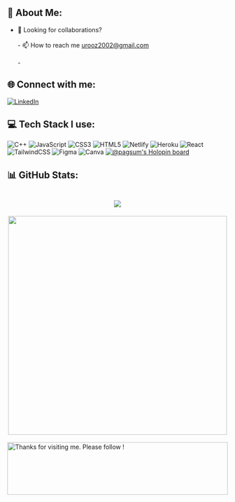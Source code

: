 ## 💫 About Me:
 - 💬 Looking for collaborations?<br><br>- 📫 How to reach me urooz2002@gmail.com<br><br>-


## 🌐 Connect with me:
[![LinkedIn](https://img.shields.io/badge/LinkedIn-%230077B5.svg?logo=linkedin&logoColor=white)](https://linkedin.com/in/urooj-ahmad-73260422a) 

## 💻 Tech Stack I use:
![C++](https://img.shields.io/badge/c++-%2300599C.svg?style=flat&logo=c%2B%2B&logoColor=white) ![JavaScript](https://img.shields.io/badge/javascript-%23323330.svg?style=flat&logo=javascript&logoColor=%23F7DF1E) ![CSS3](https://img.shields.io/badge/css3-%231572B6.svg?style=flat&logo=css3&logoColor=white) ![HTML5](https://img.shields.io/badge/html5-%23E34F26.svg?style=flat&logo=html5&logoColor=white) ![Netlify](https://img.shields.io/badge/netlify-%23000000.svg?style=flat&logo=netlify&logoColor=#00C7B7) ![Heroku](https://img.shields.io/badge/heroku-%23430098.svg?style=flat&logo=heroku&logoColor=white) ![React](https://img.shields.io/badge/react-%2320232a.svg?style=flat&logo=react&logoColor=%2361DAFB) ![TailwindCSS](https://img.shields.io/badge/tailwindcss-%2338B2AC.svg?style=flat&logo=tailwind-css&logoColor=white) 	![Figma](https://img.shields.io/badge/figma-%23F24E1E.svg?style=flat&logo=figma&logoColor=white) ![Canva](https://img.shields.io/badge/Canva-%2300C4CC.svg?style=flat&logo=Canva&logoColor=white)
[![@pagsum's Holopin board](https://holopin.me/pagsum)](https://holopin.io/@pagsum)
## 📊 GitHub Stats:
<div style="inline-block;" align='center'>
        <img  style="margin:20px 10px;" src="https://github-readme-stats.vercel.app/api/top-langs/?username=urz-ahmed&layout=compact&text_color=daf7dc&bg_color=151515">
        <a href="#"><img src="https://github-readme-stats.vercel.app/api?username=urz-ahmed&show_icons=true&count_private=true&theme=dark" width="500"></a>
    </div>
    <br/>
 <img height="120" alt="Thanks for visiting me. Please follow !" width="100%" src="https://raw.githubusercontent.com/BrunnerLivio/brunnerlivio/master/images/marquee.svg" />

